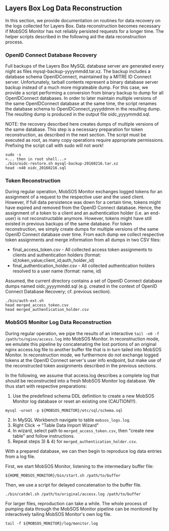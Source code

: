 ## Layers Box Log Data Reconstruction

In this section, we provide documentation on routines for data recovery on the logs collected for Layers Box.
Data reconstruction becomes necessary if MobSOS Monitor has not reliably persisted requests for a longer time.
The helper scripts described in the following aid the data reconstruction process.

### OpenID Connect Database Recovery

Full backups of the Layers Box MySQL database server are generated every night as files 
mysql-backup-yyyymmdd.tar.xz. 
The backup includes a database schema OpenIDConnect, maintained by a MITRE ID Connect server. 
Unfortunately, tarball contents represent a binary database server backup instead of a much more migrateable dump.
For this case, we provide a script performing a conversion from binary backup to dump for all OpenIDConnect databases.
In order to later maintain multiple versions of the same OpenIDConnect database at the same time, the script renames the
database schema to OpenIDConnect_yyyyddmm in the resulting dump. The resulting dump is produced in the output file
oidc_yyyymmdd.sql.

NOTE: the recovery described here creates dumps of multiple versions of the same database. This step is a necessary 
      preparation for token reconstruction, as described in the next section. The script must be executed as root, as
      many copy operations require appropriate permissions. Prefixing the script call with sudo will not work!


```
sudo -s
<... then in root shell...>
./bin/oidc-restore.sh mysql-backup-20160216.tar.xz
head -n40 oidc_20160216.sql 
``` 

### Token Reconstruction

During regular operation, MobSOS Monitor exchanges logged tokens for an assignment of a request to the respective user and the used client.
However, if full data persistence was down for a certain time, tokens might have expired and removed from the OpenID Connect database.
Hence, the assignment of a token to a client and an authentication holder (i.e. an end-user) is not reconstructable anymore. 
However, tokens might have still existed in previous backups of the same database.
For token reconstruction, we simply create dumps for multiple versions of the same OpenID Connect database over time. 
From each dump we collect respective token assignments and merge information from all dumps in two CSV files:

* final_access_token.csv - All collected access token assignments to clients and authentication holders (format: id;token_value;client_id;auth_holder_id)
* final_authentication_holder.csv - All collected authentication holders resolved to a user name (format: name, id)

Assumed, the current directory contains a set of OpenID Connect database dumps named oidc_yyyymmdd.sql (e.g. created in the context of OpenID Connect 
Database Recovery; cf. previous section). 

```
./bin/auth-ext.sh
head merged_access_token.csv
head merged_authentication_holder.csv
```

### MobSOS Monitor Log Data Reconstruction

During regular operation, we pipe the results of an interactive `tail -n0 -f /path/to/nginx/access.log` into MobSOS Monitor. In reconstruction mode, 
we emulate this pipeline by concatenating the lost portions of an original nginx access.log file to another buffer file that is in turn tailed into 
MobSOS Monitor. In reconstruction mode, we furthermore do not exchange logged tokens at the OpenID Connect server's user info endpoint, but make use
of the reconstructed token assignments described in the previous sections.

In the following, we assume that access.log describes a complete log that should be reconstructed into a fresh MobSOS Monitor log database.
We thus start with respective preparations:

1) Use the predefined schema DDL definition to create a new MobSOS Monitor log database or reset an existing one (CAUTION!!!).

```
mysql -uroot -p ${MOBSOS_MONITOR}/etc/sql/schema.sql
```

2) In MySQL Workbench navigate to table `mobsos_logs.log`.
3) Right Click -> "Table Data Import Wizard"
4) In wizard, select path to `merged_access_token.csv`, then "create new table" and follow instructions.
5) Repeat steps 3) & 4) for `merged_authentication_holder.csv`.

With a prepared database, we can then begin to reproduce log data entries from a log file.

First, we start MobSOS Monitor, listening to the intermediary buffer file:
```
${HOME_MOBSOS_MONITOR}/bin/start.sh /path/to/buffer
```

Then, we use a script for delayed concatenation to the buffer file.
```
./bin/catdel.sh /path/to/original/access.log /path/to/buffer
```

For larger files, reproduction can take a while. The whole process of pumping data through the MobSOS Monitor pipeline can
be monitored by interactively tailing MobSOS Monitor's own log file.

```
tail -f ${MOBSOS_MONITOR}/log/monitor.log
```
